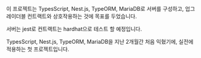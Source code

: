 이 프로젝트는 TypesScript, Nest.js, TypeORM, MariaDB로 서버를 구성하고, 업그레이더블 컨트랙트와 상호작용하는 것에 목표를 두었습니다.

서버는 jest로 컨트랙트는 hardhat으로 테스트 할 예정입니다.

TypesScript, Nest.js, TypeORM, MariaDB을 지난 2개월간 처음 익혔기에, 실전에 적용하는 첫 프로젝트입니다.

